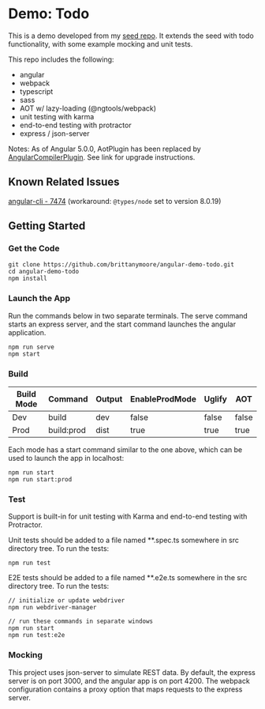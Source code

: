 # Demo: Todo

This is a demo developed from my [seed repo](https://github.com/brittanymoore/angular-seed). It extends the
seed with todo functionality, with some example mocking and unit tests.

This repo includes the following:

* angular
* webpack
* typescript
* sass
* AOT w/ lazy-loading (@ngtools/webpack)
* unit testing with karma
* end-to-end testing with protractor
* express / json-server

Notes:
As of Angular 5.0.0, AotPlugin has been replaced by [AngularCompilerPlugin](https://www.npmjs.com/package/@ngtools/webpack). See link for
upgrade instructions.

## Known Related Issues

[angular-cli - 7474](https://github.com/angular/angular-cli/issues/7474) (workaround: `@types/node` set to version 8.0.19)

## Getting Started

### Get the Code

```
git clone https://github.com/brittanymoore/angular-demo-todo.git
cd angular-demo-todo
npm install
```

### Launch the App

Run the commands below in two separate terminals. The serve command starts an express server, and the start command launches the
angular application.

```
npm run serve
npm start
```

### Build

| Build Mode | Command    | Output | EnableProdMode | Uglify | AOT   |
| ---------- | ---------- | ------ | -------------- | ------ | ----- |
| Dev        | build      | dev    | false          | false  | false |
| Prod       | build:prod | dist   | true           | true   | true  |

Each mode has a start command similar to the one above, which can be used to launch the app in localhost:

```
npm run start
npm run start:prod
```

### Test

Support is built-in for unit testing with Karma and end-to-end testing with Protractor.

Unit tests should be added to a file named \*\*.spec.ts somewhere in src directory tree. To run the tests:

```
npm run test
```

E2E tests should be added to a file named \*\*.e2e.ts somewhere in the src directory tree. To run the tests:

```
// initialize or update webdriver
npm run webdriver-manager

// run these commands in separate windows
npm run start
npm run test:e2e
```

### Mocking

This project uses json-server to simulate REST data. By default, the express server is on port 3000, and the angular app is on port 4200.
The webpack configuration contains a proxy option that maps requests to the express server.
